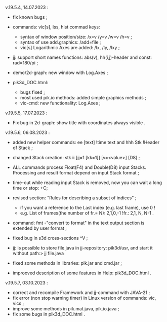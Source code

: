 
v.19.5.4,  14.07.2023 :
  - fix known bugs ;
  - commands: vic[s], lss, hist  commad keys:
    - syntax of window position/size: /x=v /y=v /w=v /h=v ;
    - syntax of use add.graphics: /add=file ;
    - vic[s] Logarithmic Axes are added: /lx, /ly, /lxy ;

  - jj: support short names functions: abs(v), hh(i,j)-header  and const: rad=180/pi ;

  - demo/2d-graph: new window with Log.Axes ;

  - pik3d_DOC.html:
    - bugs fixed ;
    - most used pik.io methods: added simple graphics methods ;
    - vic-cmd: new functionality: Log.Axes ;

v.19.5.5, 17.07.2023 : 
  - Fix bug in 2d-graph: show title with coordinates always visible .

v.19.5.6, 06.08.2023 :
  - added new helper commands:  ee [text] !time text  and  hhh Stk !Header of Stack ;

  - changed Stack creation: stk ii [jj=1 [kk=1]] [v=&lt;value>] [D8] ;

  - ALL commands process Float(F4) and Double(D8) input Stacks.
    Processing and result format depend on input Stack format ;

  - time-out while reading input Stack is removed, now you can wait a long time
    or stop: <Ctrl>+C;

  - revised section: "Rules for describing a subset of indices" ;
    - if you want a reference to the Last index (e.g. last frame), use 0 !
    - e.g. List of frames(the number of fr.= N): 2,1,0,-1 !fr.: 2,1, N, N-1 .

  - command: fmt -"convert to format" in the text output section is extended
    by user format ;

  - fixed bug in s3d cross-sections ^V ;

  - jj: is possible to store file.java in jj-repository: pik3d/usr,
    and start it without path:> jj file.java 

  - fixed some methods in libraries: pik.jar and cmd.jar ;
  - improoved description of some features in Help: pik3d_DOC.html .

v.19.5.7, 03.10.2023 :
  - correct and recompile Framework and jj-command with JAVA-21 ;
  - fix error (non stop warning timer) in Linux version of commands: vic, vics ;
  - improve some methods in pik.mat.java, pik.io.java ;
  - fix some bugs in pik3d_DOC.html .
